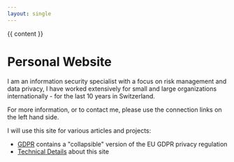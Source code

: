```yaml
---
layout: single
---
```


{{ content }}
<h1>Personal Website</h1>

<p>
I am an information security specialist with a focus on risk management and data privacy, I have worked extensively for small and large organizations internationally - for the last 10 years in Switzerland.
<p>


For more information, or to contact me, please use the connection links on the left hand side.  
<p>
I will use this site for various articles and projects:
<p>  
<ul>
  <li><a href="https://fitzgera.github.io/gdpr/">GDPR</a> contains a "collapsible" version of the EU GDPR privacy regulation</li>
  <li><a href="fitzgera.github.io/TechnicalInfo/">Technical Details</a> about this site</li>
 </ul>  



